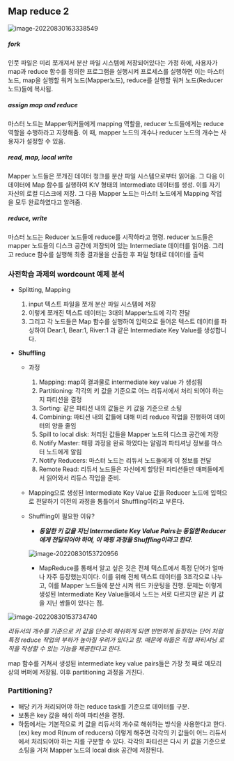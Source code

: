## Map reduce 2

![image-20220830163338549](C:\Users\jkiml\AppData\Roaming\Typora\typora-user-images\image-20220830163338549.png)

##### fork

인풋 파일은 미리 쪼개져서 분산 파일 시스템에 저장되어있다는 가정 하에, 사용자가 map과 reduce 함수를 정의한 프로그램을 실행시켜 프로세스를 실행하면 이는 마스터 노드, map을 실행할 워커 노드(Mapper노드), reduce를 실행할 워커 노드(Reducer 노드)들에 복사됨.

##### assign map and reduce

마스터 노드는 Mapper워커들에게 mapping 역할을, reducer 노드들에게는 reduce 역할을 수행하라고 지정해줌. 이 때, mapper 노드의 개수나 reducer 노드의 개수는 사용자가 설정할 수 있음.

##### read, map, local write

Mapper 노드들은 쪼개진 데이터 청크를 분산 파일 시스템으로부터 읽어옴. 그 다음 이 데이터에 Map 함수를 실행하여 K:V 형태의 Intermediate 데이터를 생성. 이를 자기 자신의 로컬 디스크에 저장. 그 다음 Mapper 노드는 마스터 노드에게 Mapping 작업을 모두 완료하였다고 알려줌.

##### reduce, write

마스터 노드는 Reducer 노드들에 reduce를 시작하라고 명령. reducer 노드들은 mapper 노드들의 디스크 공간에 저장되어 있는 Intermediate 데이터를 읽어옴. 그리고 reduce 함수를 실행해 최종 결과물을 산출한 후 파일 형태로 데이터를 출력

### 사전학습 과제의 wordcount 예제 분석

- Splitting, Mapping

  1. input 텍스트 파일을 쪼개 분산 파일 시스템에 저장
  2. 이렇게 쪼개진 텍스트 데이터는 3대의 Mapper노드에 각각 전달
  3. 그리고 각 노드들은 Map 함수를 실행하여 입력으로 들어온 텍스트 데이터를 파싱하여 Dear:1, Bear:1, River:1 과 같은 Intermediate Key Value를 생성합니다.

- **Shuffling**

  - 과정

    1. Mapping: map의 결과물로 intermediate key value 가 생성됨
    2. Partitioning: 각각의 키 값을 기준으로 어느 리듀서에서 처리 되어야 하는지 파티션을 결정
    3. Sorting: 같은 파티션 내의 값들은 키 값을 기준으로 소팅
    4. Combining: 파티션 내의 값들에 대해 미리 reduce 작업을 진행하여 데이터의 양을 줄임
    5. Spill to local disk: 처리된 값들을 Mapper 노드의 디스크 공간에 저장
    6. Notify Master: 매핑 과정을 완료 하였다는 알림과 파티셔닝 정보를 마스터 노드에게 알림
    7. Notify Reducers: 마스터 노드는 리듀서 노드들에게 이 정보를 전달
    8. Remote Read: 리듀서 노드들은 자신에게 할당된 파티션들만 매퍼들에게서 읽어와서 리듀스 작업을 준비.

  - Mapping으로 생성된 Intermediate Key Value 값을 Reducer 노드에 입력으로 전달하기 이전의 과정을 통틀어서 Shuffling이라고 부른다.

  - Shuffling이 필요한 이유?

    - ***동일한 키 값을 지닌 Intermediate Key Value Pairs는 동일한 Reducer에게 전달되어야 하며, 이 매핑 과정을 Shuffling이라고 한다.***

    ![image-20220830153720956](C:\Users\jkiml\AppData\Roaming\Typora\typora-user-images\image-20220830153720956.png)

    - MapReduce를 통해서 알고 싶은 것은 전체 텍스트에서 특정 단어가 얼마나 자주 등장했는지이다. 이를 위해 전체 텍스트 데이터를 3조각으로 나누고, 이를 Mapper 노드들에 분산 시켜 워드 카운팅을 진행. 문제는 이렇게 생성된 Intermediate Key Value들에서 노드는 서로 다르지만 같은 키 값을 지닌 쌍들이 있다는 점.

![image-20220830153734740](C:\Users\jkiml\AppData\Roaming\Typora\typora-user-images\image-20220830153734740.png)

*리듀서의 개수를 기준으로 키 값을 단순히 해쉬하게 되면 빈번하게 등장하는 단어 처럼 특정 reduce 작업의 부하가 높아질 우려가 있다고 함. 때문에 하둡은 직접 파티셔닝 로직을 작성할 수 있는 기능을 제공한다고 한다.*

map 함수를 거쳐서 생성된 intermediate key value pairs들은 가장 첫 째로 메모리 상의 버퍼에 저장됨. 이후 partitioning 과정을 거친다. 

### Partitioning?

- 해당 키가 처리되어야 하는 reduce task를 기준으로 데이터를 구분.
- 보통은 key 값을 해쉬 하여 파티션을 결정.
- 하둡에서는 기본적으로 키 값을 리듀서의 개수로 해쉬하는 방식을 사용한다고 한다. (ex) key mod R(num of reducers) 이렇게 해주면 각각의 키 값들이 어느 리듀서에서 처리되어야 하는 지를 구분할 수 있다. 각각의 파티션은 다시 키 값을 기준으로 소팅을 거쳐 Mapper 노드의 local disk 공간에 저장된다.



